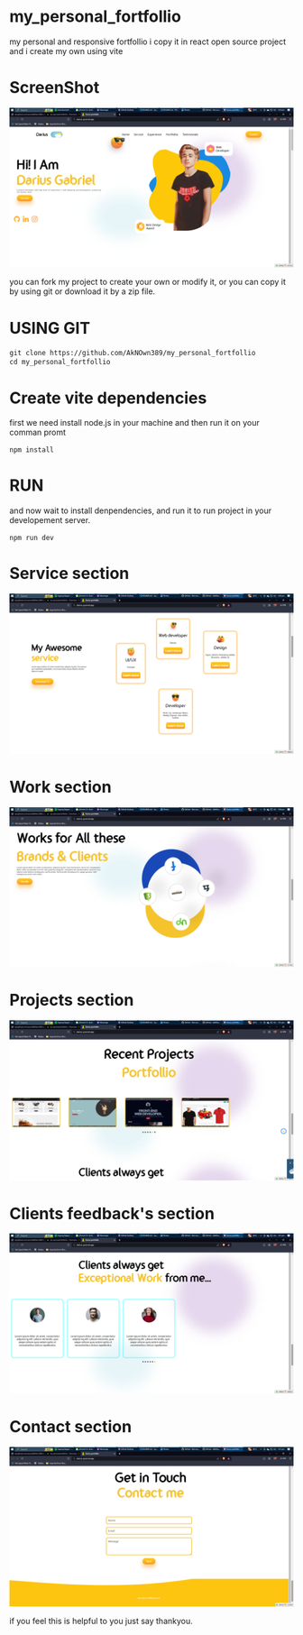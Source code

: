 # my_personal_fortfollio
my personal and responsive fortfollio i copy it in react open source project and i create my own using vite

# ScreenShot

![Screenshot](https://github.com/AkNOwn389/my_personal_fortfollio/blob/main/ss.png)


you can fork my project to create your own or modify it,
or you can copy it by using git or download it by a zip file.

# USING GIT

```
git clone https://github.com/AkNOwn389/my_personal_fortfollio
cd my_personal_fortfollio
```

# Create vite dependencies

first we need install node.js in your machine
and then run it on your comman promt

```
npm install
```

# RUN

and now wait to install denpendencies,
and run it to run project in your developement server.

```
npm run dev
```

# Service section

![Screenshot](https://github.com/AkNOwn389/my_personal_fortfollio/blob/main/ss2.png)

# Work section

![Screenshot](https://github.com/AkNOwn389/my_personal_fortfollio/blob/main/ss3.png)

# Projects section

![Screenshot](https://github.com/AkNOwn389/my_personal_fortfollio/blob/main/ss4.png)

# Clients feedback's section

![Screenshot](https://github.com/AkNOwn389/my_personal_fortfollio/blob/main/ss5.png)

# Contact section

![Screenshot](https://github.com/AkNOwn389/my_personal_fortfollio/blob/main/ss6.png)

if you feel this is helpful to you just say thankyou.